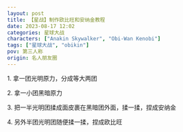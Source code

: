 ```yaml
---
layout: post
title: 【星战】制作欧比旺和安纳金教程
date: 2023-08-17 12:02
categories: 星球大战
characters: ["Anakin Skywalker", "Obi-Wan Kenobi"]
tags: ["星球大战", "obikin"]
pov: 第三人称
origin: 名人朋友圈
---
```


1\. 拿一团光明原力，分成等大两团

2\. 拿一小团黑暗原力

3\. 把一半光明团揉成面皮裹在黑暗团外面，揉一揉，捏成安纳金

4\. 另外半团光明团随便揉一揉，捏成欧比旺
